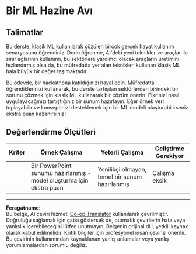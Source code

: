 <!--
CO_OP_TRANSLATOR_METADATA:
{
  "original_hash": "fdebfcd0a3f12c9e2b436ded1aa79885",
  "translation_date": "2025-09-06T07:53:36+00:00",
  "source_file": "9-Real-World/1-Applications/assignment.md",
  "language_code": "tr"
}
-->
# Bir ML Hazine Avı

## Talimatlar

Bu derste, klasik ML kullanılarak çözülen birçok gerçek hayat kullanım senaryosunu öğrendiniz. Derin öğrenme, AI'deki yeni teknikler ve araçlar ile sinir ağlarının kullanımı, bu sektörlere yardımcı olacak araçların üretimini hızlandırmış olsa da, bu müfredatta yer alan teknikleri kullanan klasik ML hala büyük bir değer taşımaktadır.

Bu ödevde, bir hackathona katıldığınızı hayal edin. Müfredatta öğrendiklerinizi kullanarak, bu derste tartışılan sektörlerden birindeki bir sorunu çözmek için klasik ML kullanarak bir çözüm önerin. Fikrinizi nasıl uygulayacağınızı tartıştığınız bir sunum hazırlayın. Eğer örnek veri toplayabilir ve konseptinizi desteklemek için bir ML modeli oluşturabilirseniz ekstra puan kazanırsınız!

## Değerlendirme Ölçütleri

| Kriter   | Örnek Çalışma                                                      | Yeterli Çalışma                                 | Geliştirme Gerekiyor   |
| -------- | ------------------------------------------------------------------ | ----------------------------------------------- | ---------------------- |
|          | Bir PowerPoint sunumu hazırlanmış - model oluşturma için ekstra puan | Yenilikçi olmayan, temel bir sunum hazırlanmış  | Çalışma eksik          |

---

**Feragatname**:  
Bu belge, AI çeviri hizmeti [Co-op Translator](https://github.com/Azure/co-op-translator) kullanılarak çevrilmiştir. Doğruluğu sağlamak için çaba göstersek de, otomatik çevirilerin hata veya yanlışlık içerebileceğini lütfen unutmayın. Belgenin orijinal dili, yetkili kaynak olarak kabul edilmelidir. Kritik bilgiler için profesyonel insan çevirisi önerilir. Bu çevirinin kullanımından kaynaklanan yanlış anlamalar veya yanlış yorumlamalardan sorumlu değiliz.